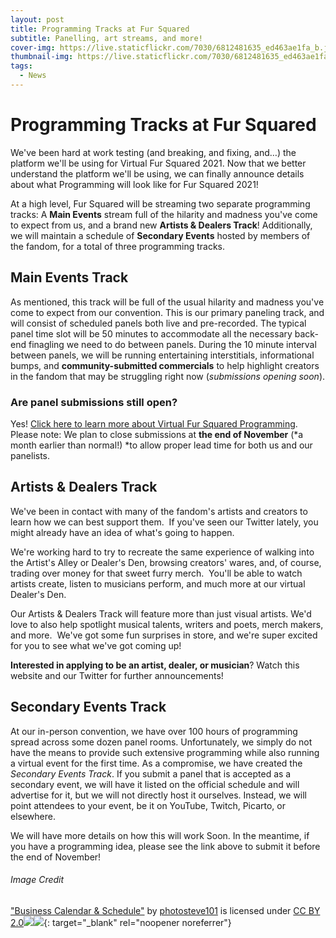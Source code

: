 ```yaml
---
layout: post
title: Programming Tracks at Fur Squared
subtitle: Panelling, art streams, and more!
cover-img: https://live.staticflickr.com/7030/6812481635_ed463ae1fa_b.jpg
thumbnail-img: https://live.staticflickr.com/7030/6812481635_ed463ae1fa_b.jpg
tags:
  - News
---
```


# Programming Tracks at Fur Squared

We've been hard at work testing (and breaking, and fixing, and…) the platform we'll be using for Virtual Fur Squared 2021. Now that we better understand the platform we'll be using, we can finally announce details about what Programming will look like for Fur Squared 2021\!

At a high level, Fur Squared will be streaming two separate programming tracks: A **Main Events** stream full of the hilarity and madness you've come to expect from us, and a brand new **Artists & Dealers Track**\! Additionally, we will maintain a schedule of **Secondary Events** hosted by members of the fandom, for a total of three programming tracks.

## Main Events Track

As mentioned, this track will be full of the usual hilarity and madness you've come to expect from our convention. This is our primary paneling track, and will consist of scheduled panels both live and pre-recorded. The typical panel time slot will be 50 minutes to accommodate all the necessary back-end finagling we need to do between panels. During the 10 minute interval between panels, we will be running entertaining interstitials, informational bumps, and **community-submitted commercials** to help highlight creators in the fandom that may be struggling right now (*submissions opening soon*).

### Are panel submissions still open?

Yes\! [Click here to learn more about Virtual Fur Squared Programming](/programming). Please note: We plan to close submissions at **the end of November** (*a month earlier than normal\!)&nbsp;*to allow proper lead time for both us and our panelists.

## Artists & Dealers Track

We've been in contact with many of the fandom's artists and creators to learn how we can best support them. &nbsp;If you've seen our Twitter lately, you might already have an idea of what's going to happen.

We're working hard to try to recreate the same experience of walking into the Artist's Alley or Dealer's Den, browsing creators' wares, and, of course, trading over money for that sweet furry merch.&nbsp; You'll be able to watch artists create, listen to musicians perform, and much more at our virtual Dealer's Den. &nbsp;

Our Artists & Dealers Track will feature more than just visual artists. We'd love to also help spotlight musical talents, writers and poets, merch makers, and more.&nbsp; We've got some fun surprises in store, and we're super excited for you to see what we've got coming up\!

**Interested in applying to be an artist, dealer, or musician**? Watch this website and our Twitter for further announcements\!

## Secondary Events Track

At our in-person convention, we have over 100 hours of programming spread across some dozen panel rooms. Unfortunately, we simply do not have the means to provide such extensive programming while also running a virtual event for the first time. As a compromise, we have created the *Secondary Events Track*. If you submit a panel that is accepted as a secondary event, we will have it listed on the official schedule and will advertise for it, but we will not directly host it ourselves. Instead, we will point attendees to your event, be it on YouTube, Twitch, Picarto, or elsewhere.

We will have more details on how this will work Soon. In the meantime, if you have a programming idea, please see the link above to submit it before the end of November\!

###### Image Credit

["Business Calendar & Schedule"](https://www.flickr.com/photos/42931449@N07/6812481635) by [photosteve101](https://www.flickr.com/photos/42931449@N07) is licensed under [CC BY 2.0](https://creativecommons.org/licenses/by/2.0/?ref=ccsearch&amp;atype=html)[![](https://search.creativecommons.org/static/img/cc_icon.svg?image_id=3b9e8d53-0d82-4b31-a34c-59d6c665887d)![](https://search.creativecommons.org/static/img/cc-by_icon.svg)](https://creativecommons.org/licenses/by/2.0/?ref=ccsearch&amp;atype=html){: target="_blank" rel="noopener noreferrer"}